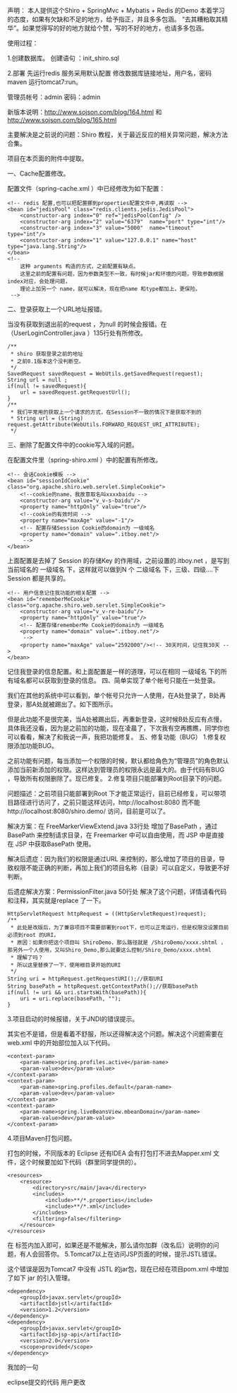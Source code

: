 声明：
本人提供这个Shiro + SpringMvc + Mybatis + Redis 的Demo 本着学习的态度，如果有欠缺和不足的地方，给予指正，并且多多包涵。
“去其糟粕取其精华”。如果觉得写的好的地方就给个赞，写的不好的地方，也请多多包涵。

使用过程：

1.创建数据库。
创建语句		   ：init_shiro.sql


2.部署
先运行redis 服务采用默认配置
修改数据库链接地址，用户名，密码
maven 运行tomcat7:run。


管理员帐号：admin
密码：admin


新版本说明：http://www.sojson.com/blog/164.html 和 http://www.sojson.com/blog/165.html


主要解决是之前说的问题：Shiro 教程，关于最近反应的相关异常问题，解决方法合集。

项目在本页面的附件中提取。

一、Cache配置修改。

配置文件（spring-cache.xml ）中已经修改为如下配置：

    <!-- redis 配置,也可以把配置挪到properties配置文件中,再读取 -->
    <bean id="jedisPool" class="redis.clients.jedis.JedisPool">
    	<constructor-arg index="0" ref="jedisPoolConfig" />
        <constructor-arg index="2" value="6379"  name="port" type="int"/>
        <constructor-arg index="3" value="5000"  name="timeout" type="int"/>
        <constructor-arg index="1" value="127.0.0.1" name="host" type="java.lang.String"/>
    </bean>
    <!-- 
    	这种 arguments 构造的方式，之前配置有缺点。
    	这里之前的配置有问题，因为参数类型不一致，有时候jar和环境的问题，导致参数根据index对应，会处理问题，
    	理论上加另一个 name，就可以解决，现在把name 和type都加上，更保险。
     -->

二、登录获取上一个URL地址报错。

当没有获取到退出前的request ，为null 的时候会报错。在（UserLoginController.java  ）135行处有所修改。

    /**
     * shiro 获取登录之前的地址
     * 之前0.1版本这个没判断空。
     */
    SavedRequest savedRequest = WebUtils.getSavedRequest(request);
    String url = null ;
    if(null != savedRequest){
    	url = savedRequest.getRequestUrl();
    }
    /**
     * 我们平常用的获取上一个请求的方式，在Session不一致的情况下是获取不到的
     * String url = (String) request.getAttribute(WebUtils.FORWARD_REQUEST_URI_ATTRIBUTE);
     */

三、删除了配置文件中的cookie写入域的问题。

在配置文件里（spring-shiro.xml ）中的配置有所修改。

    <!-- 会话Cookie模板 -->
    <bean id="sessionIdCookie" class="org.apache.shiro.web.servlet.SimpleCookie">
    	<!--cookie的name，我故意取名叫xxxxbaidu -->
        <constructor-arg value="v_v-s-baidu"/>
        <property name="httpOnly" value="true"/>
        <!--cookie的有效时间 -->
        <property name="maxAge" value="-1"/>
        <!-- 配置存储Session Cookie的domain为 一级域名
        <property name="domain" value=".itboy.net"/>
         -->
    </bean>

上面配置是去掉了 Session  的存储Key 的作用域，之前设置的.itboy.net  ，是写到当前域名的 一级域名  下，这样就可以做到N 个 二级域名  下，三级、四级....下 Session  都是共享的。

    <!-- 用户信息记住我功能的相关配置 -->
    <bean id="rememberMeCookie" class="org.apache.shiro.web.servlet.SimpleCookie">
        <constructor-arg value="v_v-re-baidu"/>
        <property name="httpOnly" value="true"/>
        <!-- 配置存储rememberMe Cookie的domain为 一级域名
        <property name="domain" value=".itboy.net"/>
         -->
        <property name="maxAge" value="2592000"/><!-- 30天时间，记住我30天 -->
    </bean>

记住我登录的信息配置。和上面配置是一样的道理，可以在相同 一级域名  下的所有域名都可以获取到登录的信息。
四、简单实现了单个帐号只能在一处登录。

我们在其他的系统中可以看到，单个帐号只允许一人使用，在A处登录了，B处再登录，那A处就被踢出了。如下图所示。

但是此功能不是很完美，当A处被踢出后，再重新登录，这时候B处反应有点慢，具体我还没看，因为是之前加的功能，现在凌晨了，下次我有空再瞧瞧，同学你也可以看看，解决了和我说一声，我把功能修复。
五、修复功能（BUG）
1.修复权限添加功能BUG。

之前功能有问题，每当添加一个权限的时候，默认都给角色为“管理员”的角色默认添加当前新添加的权限。这样达到管理员的权限永远是最大的。由于代码有BUG ，导致所有权限删除了。现已修复。
2.修复项目只能部署到Root目录下的问题。

问题描述：之前项目只能部署到Root 下才能正常运行，目前已经修复，可以带项目路径进行访问了，之前只能这样访问，http://localhost:8080  而不能http://localhost:8080/shiro.demo/ 访问，目前是可以了。

解决方案：在 FreeMarkerViewExtend.java 33行处 增加了BasePath ，通过BasePath 来控制请求目录，在 Freemarker  中可以自由使用，而 JSP  中是直接在 JSP  中获取BasePath 使用。

解决后遗症：因为我们的权限是通过URL 来控制的，那么增加了项目的目录，导致权限不能正确的判断，再加上我们的项目名称（目录）可以自定义，导致更不好判断。

后遗症解决方案：PermissionFilter.java 50行处 解决了这个问题，详情请看代码和注释，其实就是replace 了一下。

    HttpServletRequest httpRequest = ((HttpServletRequest)request);
    /**
     * 此处是改版后，为了兼容项目不需要部署到root下，也可以正常运行，但是权限没设置目前必须到root 的URI，
     * 原因：如果你把这个项目叫 ShiroDemo，那么路径就是 /ShiroDemo/xxxx.shtml ，那另外一个人使用，又叫Shiro_Demo,那么就要这么控制/Shiro_Demo/xxxx.shtml 
     * 理解了吗？
     * 所以这里替换了一下，使用根目录开始的URI
     */
    String uri = httpRequest.getRequestURI();//获取URI
    String basePath = httpRequest.getContextPath();//获取basePath
    if(null != uri && uri.startsWith(basePath)){
    	uri = uri.replace(basePath, "");
    }

3.项目启动的时候报错，关于JNDI的错误提示。

其实也不是错，但是看着不舒服，所以还得解决这个问题。解决这个问题需要在web.xml 中的开始部位加入以下代码。

    <context-param>
    	<param-name>spring.profiles.active</param-name>
    	<param-value>dev</param-value>
    </context-param>
    <context-param>
    	<param-name>spring.profiles.default</param-name>
    	<param-value>dev</param-value>
    </context-param>
    <context-param>
    	<param-name>spring.liveBeansView.mbeanDomain</param-name>
    	<param-value>dev</param-value>
    </context-param>

4.项目Maven打包问题。

打包的时候，不同版本的 Eclipse  还有IDEA 会有打包打不进去Mapper.xml 文件，这个时候要加如下代码（群里同学提供的）。

    <resources>
    	<resource>
    		<directory>src/main/java</directory>
    		<includes>
    			<include>**/*.properties</include>
    			<include>**/*.xml</include>
    		</includes>
    		<filtering>false</filtering>
    	</resource>
    </resources>

在<build> 标签内加入即可，如果还是不能解决，那么请你加群（改名后）说明你的问题，有人会回答你。
5.Tomcat7以上在访问JSP页面的时候，提示JSTL错误。

这个错误是因为Tomcat7 中没有 JSTL  的jar包，现在已经在项目pom.xml 中增加了如下 jar  的引入管理。

    <dependency>
    	<groupId>javax.servlet</groupId>
    	<artifactId>jstl</artifactId>
    	<version>1.2</version>
    </dependency>
    <dependency>
    	<groupId>javax.servlet</groupId>
    	<artifactId>jsp-api</artifactId>
    	<version>2.0</version>
    	<scope>provided</scope>
    </dependency>


我加的一句


eclipse提交的代码
用户更改
